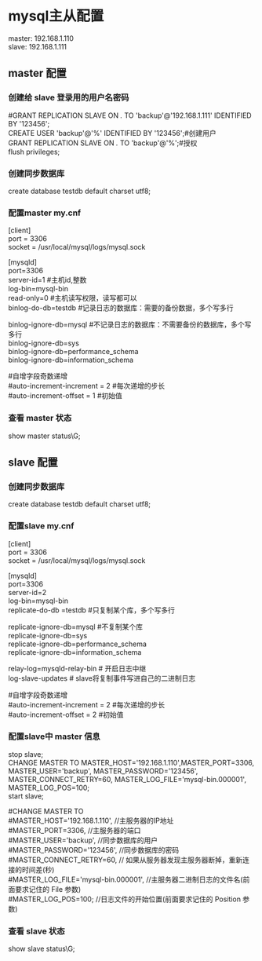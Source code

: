 # mysql主从配置

master: 192.168.1.110  
slave:  192.168.1.111  

## master 配置

### 创建给 slave 登录用的用户名密码
#GRANT REPLICATION SLAVE ON *.* TO 'backup'@'192.168.1.111' IDENTIFIED BY '123456';  
CREATE USER 'backup'@'%' IDENTIFIED BY '123456';#创建用户  
GRANT REPLICATION SLAVE ON *.* TO 'backup'@'%';#授权  
flush privileges;  

### 创建同步数据库 
create database testdb default charset utf8;  

### 配置master my.cnf
[client]  
port = 3306  
socket = /usr/local/mysql/logs/mysql.sock  

[mysqld]  
port=3306  
server-id=1    #主机id,整数  
log-bin=mysql-bin  
read-only=0  #主机读写权限，读写都可以  
binlog-do-db=testdb   #记录日志的数据库：需要的备份数据，多个写多行  

binlog-ignore-db=mysql #不记录日志的数据库：不需要备份的数据库，多个写多行  
binlog-ignore-db=sys  
binlog-ignore-db=performance_schema  
binlog-ignore-db=information_schema  

#自增字段奇数递增  
#auto-increment-increment = 2  #每次递增的步长  
#auto-increment-offset = 1  #初始值  

### 查看 master 状态
show master status\G;  


## slave 配置

### 创建同步数据库 
create database testdb default charset utf8;  

### 配置slave my.cnf  

[client]  
port = 3306  
socket = /usr/local/mysql/logs/mysql.sock  

[mysqld]  
port=3306  
server-id=2  
log-bin=mysql-bin  
replicate-do-db =testdb #只复制某个库，多个写多行  

replicate-ignore-db=mysql #不复制某个库  
replicate-ignore-db=sys  
replicate-ignore-db=performance_schema  
replicate-ignore-db=information_schema  

relay-log=mysqld-relay-bin  # 开启日志中继  
log-slave-updates  # slave将复制事件写进自己的二进制日志  

#自增字段奇数递增  
#auto-increment-increment = 2  #每次递增的步长  
#auto-increment-offset = 2  #初始值  

### 配置slave中 master 信息
stop slave;  
CHANGE MASTER TO MASTER_HOST='192.168.1.110',MASTER_PORT=3306, MASTER_USER='backup', MASTER_PASSWORD='123456', MASTER_CONNECT_RETRY=60, MASTER_LOG_FILE='mysql-bin.000001', MASTER_LOG_POS=100;  
start slave;  

#CHANGE MASTER TO  
#MASTER_HOST='192.168.1.110', //主服务器的IP地址  
#MASTER_PORT=3306, //主服务器的端口  
#MASTER_USER='backup', //同步数据库的用户  
#MASTER_PASSWORD='123456', //同步数据库的密码  
#MASTER_CONNECT_RETRY=60,  // 如果从服务器发现主服务器断掉，重新连接的时间差(秒)  
#MASTER_LOG_FILE='mysql-bin.000001', //主服务器二进制日志的文件名(前面要求记住的 File 参数)  
#MASTER_LOG_POS=100; //日志文件的开始位置(前面要求记住的 Position 参数)  

### 查看 slave 状态
show slave status\G;  

